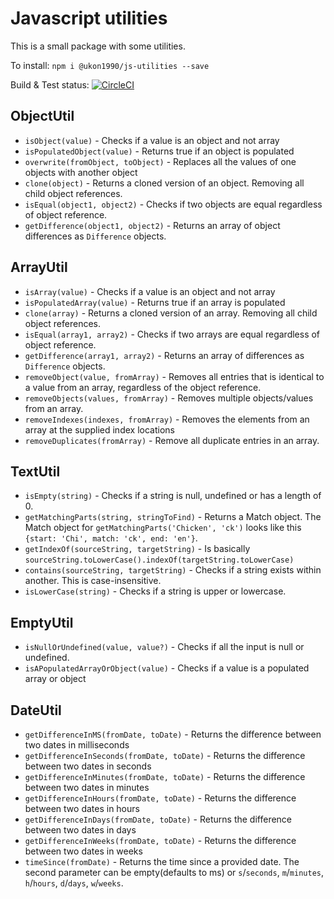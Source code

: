 # Javascript utilities
This is a small package with some utilities.

To install: `npm i @ukon1990/js-utilities --save`

Build & Test status: [![CircleCI](https://circleci.com/gh/ukon1990/js-utilities/tree/master.svg?style=svg)](https://circleci.com/gh/ukon1990/js-utilities/tree/master)

## ObjectUtil
* `isObject(value)` - Checks if a value is an object and not array
* `isPopulatedObject(value)` - Returns true if an object is populated
* `overwrite(fromObject, toObject)` - Replaces all the values of one objects with another object
* `clone(object)` - Returns a cloned version of an object. Removing all child object references.
* `isEqual(object1, object2)` - Checks if two objects are equal regardless of object reference.
* `getDifference(object1, object2)` - Returns an array of object differences as `Difference` objects.

## ArrayUtil
* `isArray(value)` - Checks if a value is an object and not array
* `isPopulatedArray(value)` - Returns true if an array is populated
* `clone(array)` - Returns a cloned version of an array. Removing all child object references.
* `isEqual(array1, array2)` - Checks if two arrays are equal regardless of object reference.
* `getDifference(array1, array2)` - Returns an array of differences as `Difference` objects.
* `removeObject(value, fromArray)` - Removes all entries that is identical to a value from an array, regardless of the object reference.
* `removeObjects(values, fromArray)` - Removes multiple objects/values from an array.
* `removeIndexes(indexes, fromArray)` - Removes the elements from an array at the supplied index locations
* `removeDuplicates(fromArray)` - Remove all duplicate entries in an array.

## TextUtil
* `isEmpty(string)` - Checks if a string is null, undefined or has a length of 0.
* `getMatchingParts(string, stringToFind)` - 
Returns a Match object. The Match object for `getMatchingParts('Chicken', 'ck')` 
looks like this `{start: 'Chi', match: 'ck', end: 'en'}`.
* `getIndexOf(sourceString, targetString)` - Is basically `sourceString.toLowerCase().indexOf(targetString.toLowerCase)`
* `contains(sourceString, targetString)` - Checks if a string exists within another. This is case-insensitive.
* `isLowerCase(string)` - Checks if a string is upper or lowercase.

## EmptyUtil
* `isNullOrUndefined(value, value?)` - Checks if all the input is null or undefined.
* `isAPopulatedArrayOrObject(value)` - Checks if a value is a populated array or object

## DateUtil
* `getDifferenceInMS(fromDate, toDate)` - Returns the difference between two dates in milliseconds
* `getDifferenceInSeconds(fromDate, toDate)` - Returns the difference between two dates in seconds
* `getDifferenceInMinutes(fromDate, toDate)` - Returns the difference between two dates in minutes
* `getDifferenceInHours(fromDate, toDate)` - Returns the difference between two dates in hours
* `getDifferenceInDays(fromDate, toDate)` - Returns the difference between two dates in days
* `getDifferenceInWeeks(fromDate, toDate)` - Returns the difference between two dates in weeks
* `timeSince(fromDate)` - Returns the time since a provided date. The second parameter can be empty(defaults to ms) or `s`/`seconds`, `m`/`minutes`, `h`/`hours`, `d`/`days`, `w`/`weeks`.
